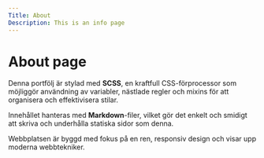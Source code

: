 ```yaml
---
Title: About
Description: This is an info page
---
```


# About page

Denna portfölj är stylad med **SCSS**, en kraftfull CSS-förprocessor som möjliggör användning av variabler, nästlade regler och mixins för att organisera och effektivisera stilar.

Innehållet hanteras med **Markdown**-filer, vilket gör det enkelt och smidigt att skriva och underhålla statiska sidor som denna.

Webbplatsen är byggd med fokus på en ren, responsiv design och visar upp moderna webbtekniker.
